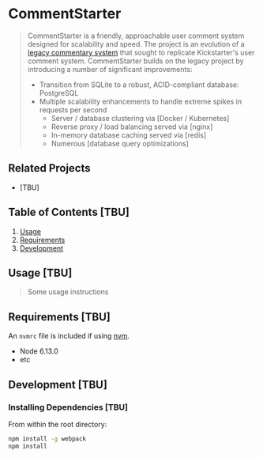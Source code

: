# CommentStarter

> CommentStarter is a friendly, approachable user comment system designed for scalability and speed. The project is an evolution of a [legacy commentary system](https://github.com/hr-team-jacob/comments-service) that sought to replicate Kickstarter's user comment system. CommentStarter builds on the legacy project by introducing a number of significant improvements:
> - Transition from SQLite to a robust, ACID-compliant database: PostgreSQL
> - Multiple scalability enhancements to handle extreme spikes in requests per second
>   - Server / database clustering via [Docker / Kubernetes]
>   - Reverse proxy / load balancing served via [nginx]
>   - In-memory database caching served via [redis]
>   - Numerous [database query optimizations]

## Related Projects

  - [TBU]

## Table of Contents [TBU]

1. [Usage](#Usage)
1. [Requirements](#requirements)
1. [Development](#development)

## Usage [TBU]

> Some usage instructions

## Requirements [TBU]

An `nvmrc` file is included if using [nvm](https://github.com/creationix/nvm).

- Node 6.13.0
- etc

## Development [TBU]

### Installing Dependencies [TBU]

From within the root directory:

```sh
npm install -g webpack
npm install
```

